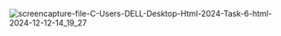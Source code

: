 ![screencapture-file-C-Users-DELL-Desktop-Html-2024-Task-6-html-2024-12-12-14_19_27](https://github.com/user-attachments/assets/d5ebf94d-3d54-413c-83fa-b6e4e793b87c)
